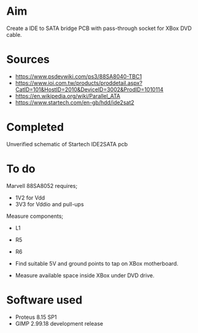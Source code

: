Aim
===
Create a IDE to SATA bridge PCB with pass-through socket for XBox DVD cable. 

Sources
=======
- https://www.psdevwiki.com/ps3/88SA8040-TBC1
- https://www.ioi.com.tw/products/proddetail.aspx?CatID=101&HostID=2010&DeviceID=3002&ProdID=1010114
- https://en.wikipedia.org/wiki/Parallel_ATA
- https://www.startech.com/en-gb/hdd/ide2sat2

Completed
=========
Unverified schematic of Startech IDE2SATA pcb

To do
=====
Marvell 88SA8052 requires;
- 1V2 for Vdd
- 3V3 for Vddio and pull-ups

Measure components;
- L1
- R5
- R6

- Find suitable 5V and ground points to tap on XBox motherboard.
- Measure available space inside XBox under DVD drive.

Software used
=============
- Proteus 8.15 SP1
- GIMP 2.99.18 development release 
